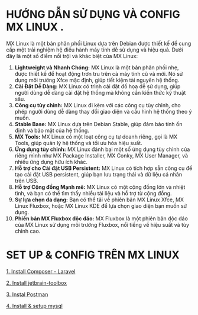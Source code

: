 # HƯỚNG DẪN SỬ DỤNG VÀ CONFIG  MX LINUX .

MX Linux là một bản phân phối Linux dựa trên Debian được thiết kế để cung cấp một trải nghiệm hệ điều hành máy tính dễ sử dụng và hiệu quả. Dưới đây là một số điểm nổi trội và khác biệt của MX Linux:

1. **Lightweight và Nhanh Chóng:** MX Linux là một bản phân phối nhẹ, được thiết kế để hoạt động trơn tru trên cả máy tính cũ và mới. Nó sử dụng môi trường Xfce mặc định, giúp tiết kiệm tài nguyên hệ thống.
2. **Cài Đặt Dễ Dàng:** MX Linux có trình cài đặt đồ họa dễ sử dụng, giúp người dùng dễ dàng cài đặt hệ thống mà không cần kiến thức kỹ thuật sâu.
3. **Công cụ tùy chỉnh:** MX Linux đi kèm với các công cụ tùy chỉnh, cho phép người dùng dễ dàng thay đổi giao diện và cấu hình hệ thống theo ý muốn.
4. **Stable Base:** MX Linux dựa trên Debian Stable, giúp đảm bảo tính ổn định và bảo mật của hệ thống.
5. **MX Tools:** MX Linux có một loạt công cụ tự doanh riêng, gọi là MX Tools, giúp quản lý hệ thống và tối ưu hóa hiệu suất.
6. **Ứng dụng tùy chỉnh:** MX Linux đánh bại một số ứng dụng tùy chỉnh của riêng mình như MX Package Installer, MX Conky, MX User Manager, và nhiều ứng dụng hữu ích khác.
7. **Hỗ trợ cho Cài đặt USB Persistent:** MX Linux có tích hợp sẵn công cụ để tạo cài đặt USB persistent, giúp bạn lưu trạng thái và dữ liệu cá nhân trên USB.
8. **Hỗ trợ Cộng đồng Mạnh mẽ:** MX Linux có một cộng đồng lớn và nhiệt tình, và bạn có thể tìm thấy nhiều tài liệu và hỗ trợ từ cộng đồng.
9. **Sự lựa chọn đa dạng:** Bạn có thể tải về phiên bản MX Linux Xfce, MX Linux Fluxbox, hoặc MX Linux KDE để lựa chọn giao diện bạn muốn sử dụng.
10. **Phiên bản MX Fluxbox độc đáo:** MX Fluxbox là một phiên bản độc đáo của MX Linux sử dụng môi trường Fluxbox, nổi tiếng về hiệu suất và tùy chỉnh cao.

# SET UP & CONFIG TRÊN MX LINUX

[1. Install Composer - Laravel](php_laravel_composer_config.md)

[2. Install jetbrain-toolbox](jetbrain_toolbox_config.md)

[3. Instal Postman](postman_config.md)

[4. Install & setup mysql](./mysql_config.md)
